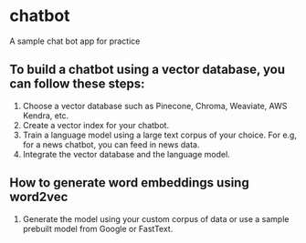 # chatbot
A sample chat bot app for practice

## To build a chatbot using a vector database, you can follow these steps:

1. Choose a vector database such as Pinecone, Chroma, Weaviate, AWS Kendra, etc.
2. Create a vector index for your chatbot.
3. Train a language model using a large text corpus of your choice. For e.g, for a news chatbot, you can feed in news data.
4. Integrate the vector database and the language model.

## How to generate word embeddings using word2vec

1. Generate the model using your custom corpus of data or use a sample prebuilt model from Google or FastText.
